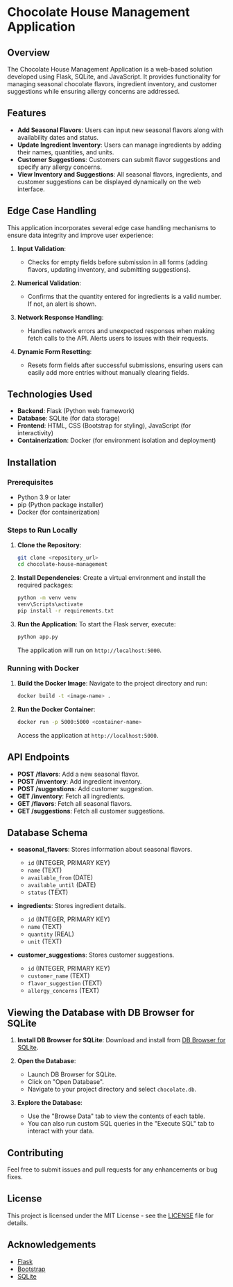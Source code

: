 # Chocolate House Management Application

## Overview
The Chocolate House Management Application is a web-based solution developed using Flask, SQLite, and JavaScript. It provides functionality for managing seasonal chocolate flavors, ingredient inventory, and customer suggestions while ensuring allergy concerns are addressed.

## Features
- **Add Seasonal Flavors**: Users can input new seasonal flavors along with availability dates and status.
- **Update Ingredient Inventory**: Users can manage ingredients by adding their names, quantities, and units.
- **Customer Suggestions**: Customers can submit flavor suggestions and specify any allergy concerns.
- **View Inventory and Suggestions**: All seasonal flavors, ingredients, and customer suggestions can be displayed dynamically on the web interface.

## Edge Case Handling
This application incorporates several edge case handling mechanisms to ensure data integrity and improve user experience:

1. **Input Validation**:
   - Checks for empty fields before submission in all forms (adding flavors, updating inventory, and submitting suggestions).

2. **Numerical Validation**:
   - Confirms that the quantity entered for ingredients is a valid number. If not, an alert is shown.

3. **Network Response Handling**:
   - Handles network errors and unexpected responses when making fetch calls to the API. Alerts users to issues with their requests.

4. **Dynamic Form Resetting**:
   - Resets form fields after successful submissions, ensuring users can easily add more entries without manually clearing fields.


## Technologies Used
- **Backend**: Flask (Python web framework)
- **Database**: SQLite (for data storage)
- **Frontend**: HTML, CSS (Bootstrap for styling), JavaScript (for interactivity)
- **Containerization**: Docker (for environment isolation and deployment)

## Installation

### Prerequisites
- Python 3.9 or later
- pip (Python package installer)
- Docker (for containerization)

### Steps to Run Locally

1. **Clone the Repository**:
   ```bash
   git clone <repository_url>
   cd chocolate-house-management
   ```

2. **Install Dependencies**:
   Create a virtual environment and install the required packages:
   ```bash
   python -m venv venv
   venv\Scripts\activate
   pip install -r requirements.txt
   ```

3. **Run the Application**:
   To start the Flask server, execute:
   ```bash
   python app.py
   ```

   The application will run on `http://localhost:5000`.

### Running with Docker
1. **Build the Docker Image**:
   Navigate to the project directory and run:
   ```bash
   docker build -t <image-name> .
   ```

2. **Run the Docker Container**:
   ```bash
   docker run -p 5000:5000 <container-name>
   ```

   Access the application at `http://localhost:5000`.

## API Endpoints
- **POST /flavors**: Add a new seasonal flavor.
- **POST /inventory**: Add ingredient inventory.
- **POST /suggestions**: Add customer suggestion.
- **GET /inventory**: Fetch all ingredients.
- **GET /flavors**: Fetch all seasonal flavors.
- **GET /suggestions**: Fetch all customer suggestions.

## Database Schema
- **seasonal_flavors**: Stores information about seasonal flavors.
    - `id` (INTEGER, PRIMARY KEY)
    - `name` (TEXT)
    - `available_from` (DATE)
    - `available_until` (DATE)
    - `status` (TEXT)
  
- **ingredients**: Stores ingredient details.
    - `id` (INTEGER, PRIMARY KEY)
    - `name` (TEXT)
    - `quantity` (REAL)
    - `unit` (TEXT)

- **customer_suggestions**: Stores customer suggestions.
    - `id` (INTEGER, PRIMARY KEY)
    - `customer_name` (TEXT)
    - `flavor_suggestion` (TEXT)
    - `allergy_concerns` (TEXT)

## Viewing the Database with DB Browser for SQLite

1. **Install DB Browser for SQLite**: Download and install from [DB Browser for SQLite](https://sqlitebrowser.org/).

2. **Open the Database**:
   - Launch DB Browser for SQLite.
   - Click on "Open Database".
   - Navigate to your project directory and select `chocolate.db`.

3. **Explore the Database**:
   - Use the "Browse Data" tab to view the contents of each table.
   - You can also run custom SQL queries in the "Execute SQL" tab to interact with your data.

## Contributing
Feel free to submit issues and pull requests for any enhancements or bug fixes.

## License
This project is licensed under the MIT License - see the [LICENSE](LICENSE) file for details.

## Acknowledgements
- [Flask](https://flask.palletsprojects.com/en/2.0.x/)
- [Bootstrap](https://getbootstrap.com/)
- [SQLite](https://www.sqlite.org/)
